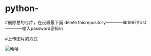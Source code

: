 # python-

#删除总的仓库，在设置最下面 delete thisrepository————llb1997/first————输入password密码\n

#上传图片的方式


![哈哈](https://githubfast.com/32github32/use-github/blob/main/wang.png)

